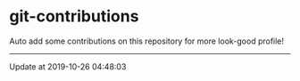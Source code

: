 # git-contributions

Auto add some contributions on this repository for more look-good profile!

---

Update at 2019-10-26 04:48:03
